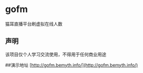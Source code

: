 # gofm
猫耳直播平台刷虚拟在线人数

## 声明
该项目仅个人学习交流使用，不得用于任何商业用途

##演示地址
[http://gofm.bemyth.info/](http://gofm.bemyth.info/)